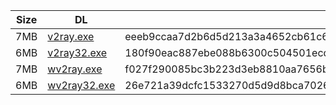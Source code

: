 |    Size   |     DL  | sha512sum |
|  ---  |  ---  |  ---  |
| 7MB | [v2ray.exe](https://cdn.jsdelivr.net/gh/googleians/v2ray-core@main/v2ray.exe) | eeeb9ccaa7d2b6d5d213a3a4652cb61c60ea79aa7aeacefcec6370936c395db7c93509a7ff0d65e90fcfe9b7a94bc6316d635a11766d01097d8cc051e36db8e8 |
| 6MB | [v2ray32.exe](https://cdn.jsdelivr.net/gh/googleians/v2ray-core@main/v2ray32.exe) | 180f90eac887ebe088b6300c504501ecdf7c24771a13fbface7bf6d9359a4f5f9a050fdf5bf31f2fb4df83eda23c12e7392613338ab9448948687477f0c196f2 |
| 7MB | [wv2ray.exe](https://cdn.jsdelivr.net/gh/googleians/v2ray-core@main/wv2ray.exe) | f027f290085bc3b223d3eb8810aa7656b1853c357ee10bb0734fac86f0208d14f68e24511897d1193092422f974af212d464efffa2d4d8683a1c10b7baea930a |
| 6MB | [wv2ray32.exe](https://cdn.jsdelivr.net/gh/googleians/v2ray-core@main/wv2ray32.exe) | 26e721a39dcfc1533270d5d9d8bca7026ab362bad9bbd1005fa666726e1196108c923525db61d895bffaa868ae3072cae647ad22102d78ff76d84c1f1ec118af |
